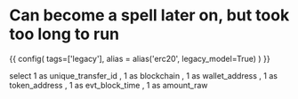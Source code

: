 # Can become a spell later on, but took too long to run
{{ config(
	tags=['legacy'],
	alias = alias('erc20', legacy_model=True)
)
}}

select
    1 as unique_transfer_id
    , 1 as blockchain
    , 1 as wallet_address
    , 1 as token_address
    , 1 as evt_block_time
    , 1 as amount_raw